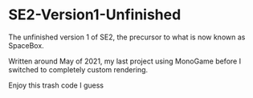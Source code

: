 # SE2-Version1-Unfinished
The unfinished version 1 of SE2, the precursor to what is now known as SpaceBox.

Written around May of 2021, my last project using MonoGame before I switched to completely custom rendering.

Enjoy this trash code I guess
